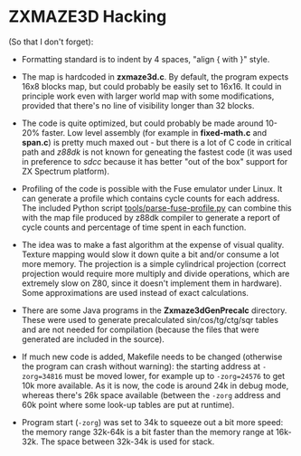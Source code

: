 # ZXMAZE3D Hacking

(So that I don't forget):

* Formatting standard is to indent by 4 spaces, "align { with }" style.

* The map is hardcoded in **zxmaze3d.c**. By default, the program expects 16x8
blocks map, but could probably be easily set to 16x16. It could in principle
work even with larger world map with some modifications, provided that there's
no line of visibility longer than 32 blocks.

* The code is quite optimized, but could probably be made around 10-20% faster.
Low level assembly (for example in **fixed-math.c** and **span.c**) is pretty
much maxed out - but there is a lot of C code in critical path and *z88dk* is
not known for geneating the fastest code (it was used in preference to *sdcc*
because it has better "out of the box" support for ZX Spectrum platform).

* Profiling of the code is possible with the Fuse emulator under Linux. It can
generate a profile which contains cycle counts for each address. The included
Python script [tools/parse-fuse-profile.py](tools/parse-fuse-profile.py) can
combine this with the map file produced by z88dk compiler to generate a report
of cycle counts and percentage of time spent in each function.

* The idea was to make a fast algorithm at the expense of visual quality.
Texture mapping would slow it down quite a bit and/or consume a lot more
memory. The projection is a simple cylindrical projection (correct projection
would require more multiply and divide operations, which are extremely slow on
Z80, since it doesn't implement them in hardware). Some approximations
are used instead of exact calculations.

* There are some Java programs in the **Zxmaze3dGenPrecalc** directory. These
were used to generate precalculated sin/cos/tg/ctg/sqr tables and are not
needed for compilation (because the files that were generated are included in
the source).

* If much new code is added, Makefile needs to be changed (otherwise the
program can crash without warning): the starting address at `-zorg=34816` must
be moved lower, for example up to `-zorg=24576` to get 10k more available. As
it is now, the code is around 24k in debug mode, whereas there's 26k space
available (between the `-zorg` address and 60k point where some look-up tables
are put at runtime).

* Program start (`-zorg`) was set to 34k to squeeze out a bit more speed: the
memory range 32k-64k is a bit faster than the memory range at 16k-32k. The
space between 32k-34k is used for stack.
